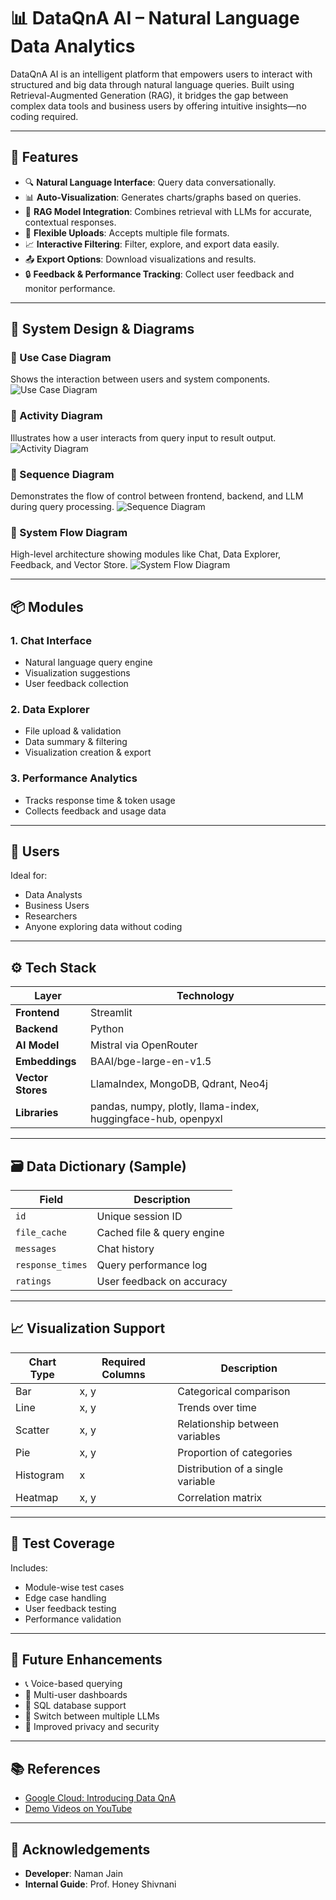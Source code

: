 # 📊 DataQnA AI – Natural Language Data Analytics

DataQnA AI is an intelligent platform that empowers users to interact with structured and big data through natural language queries. Built using Retrieval-Augmented Generation (RAG), it bridges the gap between complex data tools and business users by offering intuitive insights—no coding required.

---

## 🚀 Features

- 🔍 **Natural Language Interface**: Query data conversationally.
- 📊 **Auto-Visualization**: Generates charts/graphs based on queries.
- 🧠 **RAG Model Integration**: Combines retrieval with LLMs for accurate, contextual responses.
- 📁 **Flexible Uploads**: Accepts multiple file formats.
- 📈 **Interactive Filtering**: Filter, explore, and export data easily.
- 📤 **Export Options**: Download visualizations and results.
- 🔒 **Feedback & Performance Tracking**: Collect user feedback and monitor performance.

---

## 📐 System Design & Diagrams

### 🔷 Use Case Diagram
Shows the interaction between users and system components.
![Use Case Diagram](images/use_case_diagram.png)

### 🔄 Activity Diagram
Illustrates how a user interacts from query input to result output.
![Activity Diagram](images/activity_diagram.png)

### 🔁 Sequence Diagram
Demonstrates the flow of control between frontend, backend, and LLM during query processing.
![Sequence Diagram](images/sequence_diagram.png)

### 🧠 System Flow Diagram
High-level architecture showing modules like Chat, Data Explorer, Feedback, and Vector Store.
![System Flow Diagram](images/system_flow_diagram.png)

---

## 📦 Modules

### 1. Chat Interface
- Natural language query engine
- Visualization suggestions
- User feedback collection

### 2. Data Explorer
- File upload & validation
- Data summary & filtering
- Visualization creation & export

### 3. Performance Analytics
- Tracks response time & token usage
- Collects feedback and usage data

---

## 👥 Users

Ideal for:
- Data Analysts  
- Business Users  
- Researchers  
- Anyone exploring data without coding  

---

## ⚙️ Tech Stack

| Layer        | Technology                              |
|--------------|------------------------------------------|
| **Frontend** | Streamlit                                |
| **Backend**  | Python                                    |
| **AI Model** | Mistral via OpenRouter                   |
| **Embeddings** | BAAI/bge-large-en-v1.5                |
| **Vector Stores** | LlamaIndex, MongoDB, Qdrant, Neo4j |
| **Libraries** | pandas, numpy, plotly, llama-index, huggingface-hub, openpyxl |

---

## 🗃️ Data Dictionary (Sample)

| Field          | Description                        |
|----------------|------------------------------------|
| `id`           | Unique session ID                  |
| `file_cache`   | Cached file & query engine         |
| `messages`     | Chat history                       |
| `response_times` | Query performance log           |
| `ratings`      | User feedback on accuracy          |

---

## 📈 Visualization Support

| Chart Type | Required Columns | Description                      |
|------------|------------------|----------------------------------|
| Bar        | x, y             | Categorical comparison           |
| Line       | x, y             | Trends over time                 |
| Scatter    | x, y             | Relationship between variables   |
| Pie        | x, y             | Proportion of categories         |
| Histogram  | x                | Distribution of a single variable|
| Heatmap    | x, y             | Correlation matrix               |

---

## 🧪 Test Coverage

Includes:
- Module-wise test cases  
- Edge case handling  
- User feedback testing  
- Performance validation

---

## 🔮 Future Enhancements

- 📞 Voice-based querying  
- 👥 Multi-user dashboards  
- 🧩 SQL database support  
- 🔁 Switch between multiple LLMs  
- 🔐 Improved privacy and security  

---

## 📚 References

- [Google Cloud: Introducing Data QnA](https://cloud.google.com/blog/products/data-analytics/introducing-data-qna)
- [Demo Videos on YouTube](https://youtu.be/30_0j0XYOas)

---

## 🙏 Acknowledgements

- **Developer**: Naman Jain  
- **Internal Guide**: Prof. Honey Shivnani
